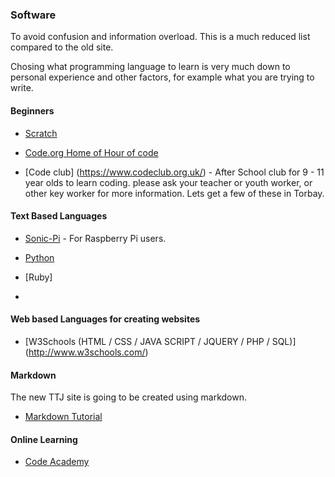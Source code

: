 ### Software

To avoid confusion and information overload. This is a much reduced list compared to the old site. 

Chosing what programming language to learn is very much down to personal experience and other factors, for example what you are trying to write.


#### Beginners

* [Scratch](http://www.scratch.mit.edu)

* [Code.org Home of Hour of code](http://www.code.org/)

* [Code club] (https://www.codeclub.org.uk/) - After School club for 9 - 11 year olds to learn coding. please ask your teacher or youth worker, or other key worker for more information.  Lets get a few of these in Torbay.

#### Text Based Languages

* [Sonic-Pi](http://sonic-pi.net/) - For Raspberry Pi users.

* [Python](https://www.python.org/)

* [Ruby]

* 

#### Web based Languages for creating websites

* [W3Schools (HTML / CSS / JAVA SCRIPT / JQUERY / PHP / SQL)] (http://www.w3schools.com/)

#### Markdown

The new TTJ site is going to be created using markdown.

* [Markdown Tutorial](http://www.markdowntutorial.com/)


#### Online Learning

* [Code Academy](http://www.codecademy.com/#!/exercises/0)


